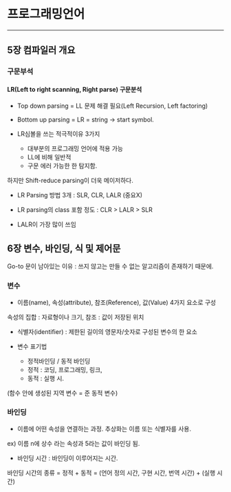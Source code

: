 # 프로그래밍언어
____________________


## 5장 컴파일러 개요


### 구문부석 


#### LR(Left to right scanning, Right parse) 구문분석

* Top down parsing = LL 문제 해결 필요(Left Recursion, Left factoring)
* Bottom up parsing = LR = string -> start symbol.

* LR심볼을 쓰는 적극적이유 3가지
   - 대부분의 프로그래밍 언어에 적용 가능
   - LL에 비해 일반적
   - 구문 에러 가능한 한 탐지함.

하지만 Shift-reduce parsing이 더욱 메이저하다.

* LR Parsing 방법 3개 : SLR, CLR, LALR (중요X)

* LR parsing의 class 포함 정도 : CLR > LALR > SLR
* LALR이 가장 많이 쓰임



## 6장 변수, 바인딩, 식 및 제어문

Go-to 문이 남아있는 이유 : 쓰지 않고는 만들 수 없는 알고리즘이 존재하기 때문에.

### 변수

* 이름(name), 속성(attribute), 참조(Reference), 값(Value) 4가지 요소로 구성

속성의 집합 : 자료형이나 크기, 참조 : 값이 저장된 위치

* 식별자(identifier) : 제한된 길이의 영문자/숫자로 구성된 변수의 한 요소

* 변수 표기법
  - 정적바인딩 / 동적 바인딩 
  - 정적 : 코딩, 프로그래밍, 링크, 
  - 동적 : 실행 시.

(함수 안에 생성된 지역 변수 = 준 동적 변수)


### 바인딩

* 이름에 어떤 속성을 연결하는 과정. 추상화는 이름 또는 식별자를 사용.

ex) 이름 n에 상수 라는 속성과 5라는 값이 바인딩 됨.

* 바인딩 시간 : 바인딩이 이루어지는 시간.

바인딩 시간의 종류 = 정적 + 동적 = (언어 정의 시간, 구현 시간, 번역 시간) + (실행 시간)
